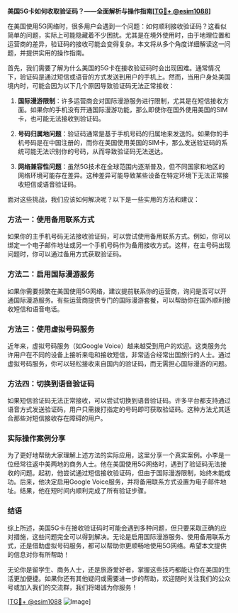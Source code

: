 **美国5G卡如何收取验证码？——全面解析与操作指南[[TG💪+ @esim1088](https://t.me/s/esim1088)]**

在美国使用5G网络时，很多用户会遇到一个问题：如何顺利接收验证码？这看似简单的问题，实际上可能隐藏着不少困扰。尤其是在境外使用时，由于地理位置和运营商的差异，验证码的接收可能会变得复杂。本文将从多个角度详细解读这一问题，并提供实用的操作指南。

首先，我们需要了解为什么美国的5G卡在接收验证码时会出现困难。通常情况下，验证码是通过短信或语音的方式发送到用户的手机上。然而，当用户身处美国境内时，可能会因为以下几个原因导致验证码无法正常接收：

1. **国际漫游限制**：许多运营商会对国际漫游服务进行限制，尤其是在短信接收方面。如果你的手机没有开通国际漫游功能，那么即使你在国外使用美国的SIM卡，也可能无法接收到验证码。
   
2. **号码归属地问题**：验证码通常是基于手机号码的归属地来发送的。如果你的手机号码是在中国注册的，而你在美国使用美国的SIM卡，那么发送验证码的系统可能无法识别你的号码，从而导致验证码无法送达。

3. **网络兼容性问题**：虽然5G技术在全球范围内逐渐普及，但不同国家和地区的网络环境可能存在差异。这种差异可能导致某些设备在特定环境下无法正常接收短信或语音验证码。

面对这些挑战，我们应该如何解决呢？以下是一些实用的方法和建议：

### 方法一：使用备用联系方式

如果你的主手机号码无法接收验证码，可以尝试使用备用联系方式。例如，你可以绑定一个电子邮件地址或另一个手机号码作为备用接收方式。这样，在主号码出现问题时，你可以通过备用方式获取验证码。

### 方法二：启用国际漫游服务

如果你需要频繁在美国使用5G网络，建议提前联系你的运营商，询问是否可以开通国际漫游服务。有些运营商提供专门的国际漫游套餐，可以帮助你在国外顺利接收短信和语音电话。

### 方法三：使用虚拟号码服务

近年来，虚拟号码服务（如Google Voice）越来越受到用户的欢迎。这类服务允许用户在不同的设备上接听来电和接收短信，非常适合经常出国旅行的人士。通过虚拟号码服务，你可以轻松接收来自国内的验证码，而无需担心国际漫游的问题。

### 方法四：切换到语音验证码

如果短信验证码无法正常接收，可以尝试切换到语音验证码。许多平台都支持通过语音方式发送验证码，用户只需拨打指定的号码即可获取验证码。这种方法尤其适合那些对短信接收存在障碍的用户。

### 实际操作案例分享

为了更好地帮助大家理解上述方法的实际应用，这里分享一个真实案例。小李是一位经常往返中美两地的商务人士。他在美国使用5G网络时，遇到了验证码无法接收的问题。起初，他尝试通过短信接收验证码，但由于国际漫游限制，始终未能成功。后来，他决定启用Google Voice服务，并将备用联系方式设置为电子邮件地址。结果，他在短时间内顺利完成了所有验证步骤。

### 结语

综上所述，美国5G卡在接收验证码时可能会遇到多种问题，但只要采取正确的应对措施，这些问题完全可以得到解决。无论是启用国际漫游服务、使用备用联系方式，还是借助虚拟号码服务，都可以帮助你更顺畅地使用5G网络。希望本文提供的信息对你有所帮助！

无论你是留学生、商务人士，还是旅游爱好者，掌握这些技巧都能让你在美国的生活更加便捷。如果你还有其他疑问或需要进一步的帮助，欢迎随时关注我们的公众号或加入我们的交流群，我们将竭诚为你服务！

[[TG💪+ @esim1088](https://t.me/s/esim1088) ![Image](https://i.postimg.cc/4NQfJmqS/Snipaste-2025-05-13-00-14-12.png)]